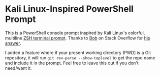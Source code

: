 # Kali Linux-Inspired PowerShell Prompt
This is a PowerShell console prompt inspired by Kali Linux's colorful, multiline [ZSH terminal prompt](https://www.kali.org/blog/kali-linux-2020-4-release/#zsh-shell-by-default). Thanks to [Bob](https://superuser.com/users/117590/bob) on Stack Overflow for [his answer](https://superuser.com/a/1259916).

I added a feature where if your present working directory (PWD) is a Git repository, it will run `git rev-parse --show-toplevel` to get the repo name and include it in the prompt. Feel free to leave this out if you don't need/want it.

